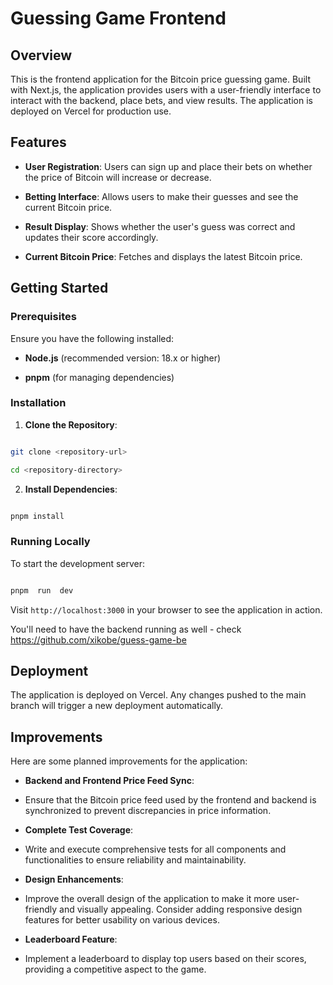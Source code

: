 # Guessing Game Frontend

  

## Overview

  

This is the frontend application for the Bitcoin price guessing game. Built with Next.js, the application provides users with a user-friendly interface to interact with the backend, place bets, and view results. The application is deployed on Vercel for production use.

  
## Features

  

-  **User Registration**: Users can sign up and place their bets on whether the price of Bitcoin will increase or decrease.

-  **Betting Interface**: Allows users to make their guesses and see the current Bitcoin price.

-  **Result Display**: Shows whether the user's guess was correct and updates their score accordingly.

-  **Current Bitcoin Price**: Fetches and displays the latest Bitcoin price.

  

## Getting Started

  

### Prerequisites

  

Ensure you have the following installed:

  

-  **Node.js** (recommended version: 18.x or higher)

-  **pnpm** (for managing dependencies)

  

### Installation

  

1.  **Clone the Repository**:

```bash

git clone <repository-url>

cd <repository-directory>

```

  

2.  **Install Dependencies**:

```bash

pnpm install

```

  

### Running Locally

  

To start the development server:

  

```bash

pnpm  run  dev

```

  

Visit `http://localhost:3000` in your browser to see the application in action.

You'll need to have the backend running as well - check https://github.com/xikobe/guess-game-be

  

## Deployment

  

The application is deployed on Vercel. Any changes pushed to the main branch will trigger a new deployment automatically.

  

## Improvements

  

Here are some planned improvements for the application:

  

-  **Backend and Frontend Price Feed Sync**:

- Ensure that the Bitcoin price feed used by the frontend and backend is synchronized to prevent discrepancies in price information.

  

-  **Complete Test Coverage**:

- Write and execute comprehensive tests for all components and functionalities to ensure reliability and maintainability.

  

-  **Design Enhancements**:

- Improve the overall design of the application to make it more user-friendly and visually appealing. Consider adding responsive design features for better usability on various devices.

  

-  **Leaderboard Feature**:

- Implement a leaderboard to display top users based on their scores, providing a competitive aspect to the game.